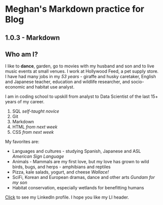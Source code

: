 #  Meghan's Markdown practice for Blog
## 1.0.3 - Markdown

## Who am I?

I like to **dance**, garden, go to movies with my husband and son and to live music events at small venues. I work at Hollywood Feed, a pet supply store. I have had many jobs in my *53 years* - giraffe and husky caretaker, English and Japanese teacher, education and wildlife researcher, and socio-economic and habitat use analyst. 

I am in coding school to upskill from analyst to Data Scientist of the last 15+ years of my career. 
1. SQL *self-taught novice*
2. Git
3. Markdown
4. HTML *from next week*
5. CSS *from next week*

My favorites are: 
 - Languages and cultures - studying Spanish, Japanese and ASL *American Sign Language*
 - Animals - Mammals are my first love, but my love has grown to wild birds, bugs, and herps - amphibians and reptiles
 - Pizza, kale salads, yogurt, and cheese      *Wallace!*
 - SciFi, Korean and European dramas, dance and other arts *Gundam for my son*
 - Habitat conservation, especially wetlands for benefitting humans

[Click](https://www.linkedin.com/in/meghan-carr-144b369/) to see my LinkedIn profile. I hope you like my LI header. 
